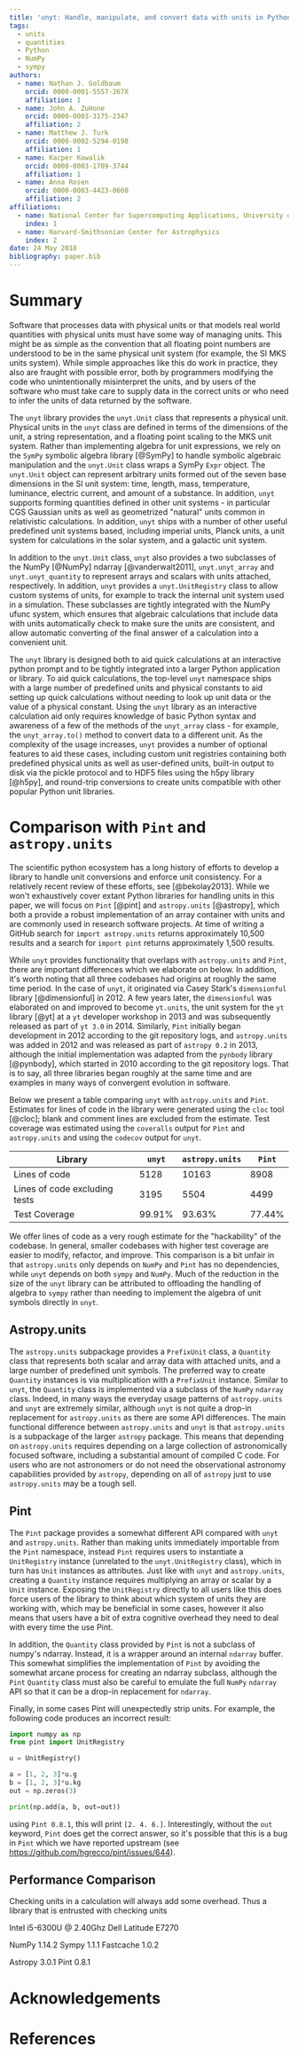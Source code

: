 ```yaml
---
title: 'unyt: Handle, manipulate, and convert data with units in Python'
tags:
  - units
  - quantities
  - Python
  - NumPy
  - sympy
authors:
  - name: Nathan J. Goldbaum
    orcid: 0000-0001-5557-267X
    affiliation: 1
  - name: John A. ZuHone
    orcid: 0000-0003-3175-2347
    affiliation: 2
  - name: Matthew J. Turk
    orcid: 0000-0002-5294-0198
    affiliation: 1
  - name: Kacper Kowalik
    orcid: 0000-0003-1709-3744
    affiliation: 1
  - name: Anna Rosen
    orcid: 0000-0003-4423-0660
    affiliation: 2
affiliations:
  - name: National Center for Supercomputing Applications, University of Illinois at Urbana-Champaign
    index: 1
  - name: Harvard-Smithsonian Center for Astrophysics
    index: 2
date: 24 May 2018
bibliography: paper.bib
---
```


# Summary

Software that processes data with physical units or that models real world
quantities with physical units must have some way of managing units. This might
be as simple as the convention that all floating point numbers are understood to
be in the same physical unit system (for example, the SI MKS units
system). While simple approaches like this do work in practice, they also are
fraught with possible error, both by programmers modifying the code who
unintentionally misinterpret the units, and by users of the software who must
take care to supply data in the correct units or who need to infer the units of
data returned by the software.

The `unyt` library provides the `unyt.Unit` class that represents a physical
unit. Physical units in the `unyt` class are defined in terms of the dimensions
of the unit, a string representation, and a floating point scaling to the MKS
unit system. Rather than implementing algebra for unit expressions, we rely on
the `SymPy` symbolic algebra library [@SymPy] to handle symbolic algebraic
manipulation and the `unyt.Unit` class wraps a SymPy `Expr` object. The
`unyt.Unit` object can represent arbitrary units formed out of the seven base
dimensions in the SI unit system: time, length, mass, temperature, luminance,
electric current, and amount of a substance. In addition, `unyt` supports
forming quantities defined in other unit systems - in particular CGS Gaussian
units as well as geometrized "natural" units common in relativistic
calculations. In addition, `unyt` ships with a number of other useful predefined
unit systems based, including imperial units, Planck units, a unit system for
calculations in the solar system, and a galactic unit system.

In addition to the `unyt.Unit` class, `unyt` also provides a two subclasses of
the NumPy [@NumPy] ndarray [@vanderwalt2011], `unyt.unyt_array` and
`unyt.unyt_quantity` to represent arrays and scalars with units attached,
respectively. In addition, `unyt` provides a `unyt.UnitRegistry` class to allow
custom systems of units, for example to track the internal unit system used in a
simulation. These subclasses are tightly integrated with the NumPy ufunc system,
which ensures that algebraic calculations that include data with units
automatically check to make sure the units are consistent, and allow automatic
converting of the final answer of a calculation into a convenient unit.

The `unyt` library is designed both to aid quick calculations at an interactive
python prompt and to be tightly integrated into a larger Python application or
library. To aid quick calculations, the top-level `unyt` namespace ships with a
large number of predefined units and physical constants to aid setting up quick
calculations without needing to look up unit data or the value of a physical
constant. Using the `unyt` library as an interactive calculation aid only
requires knowledge of basic Python syntax and awareness of a few of the methods
of the `unyt_array` class - for example, the `unyt_array.to()` method to convert
data to a different unit. As the complexity of the usage increases, `unyt`
provides a number of optional features to aid these cases, including custom unit
registries containing both predefined physical units as well as user-defined
units, built-in output to disk via the pickle protocol and to HDF5 files using
the h5py library [@h5py], and round-trip conversions to create units compatible
with other popular Python unit libraries.

# Comparison with ``Pint`` and ``astropy.units``

The scientific python ecosystem has a long history of efforts to develop a
library to handle unit conversions and enforce unit consistency. For a
relatively recent review of these efforts, see [@bekolay2013]. While we won't
exhaustively cover extant Python libraries for handling units in this paper, we
will focus on `Pint` [@pint] and `astropy.units` [@astropy], which both a provide a robust implementation of an array container with units and are commonly used in research software projects. At time of writing a GitHub search for `import astropy.units` returns approximately 10,500 results and a search for `import pint` returns approximately 1,500 results.

While `unyt` provides functionality that overlaps with `astropy.units` and `Pint`, there are important differences which we elaborate on below. In addition, it's worth noting that all three codebases had origins at roughly the same time period. In the case of `unyt`, it originated via Casey Stark's `dimensionful` library [@dimensionful] in 2012. A few years later, the `dimensionful` was elaborated on and improved to become `yt.units`, the unit system for the `yt` library [@yt]  at a `yt` developer workshop in 2013 and was subsequently released as part of `yt 3.0` in 2014. Similarly, `Pint` initially began development in 2012 according to the git repository logs, and `astropy.units` was added in 2012 and was released as part of `astropy 0.2` in 2013, although the initial implementation was adapted from the `pynbody` library [@pynbody], which started in 2010 according to the git repository logs. That is to say, all three libraries began roughly at the same time and are examples in many ways of convergent evolution in software.

Below we present a table comparing `unyt` with `astropy.units` and `Pint`. Estimates for lines of code in the library were generated using the `cloc` tool [@cloc]; blank and comment lines are excluded from the estimate. Test coverage was estimated using the `coveralls` output for `Pint` and `astropy.units` and using the `codecov` output for `unyt`.

| Library                        | `unyt`         | `astropy.units` | `Pint`     |
|--------------------------------|----------------|-----------------|------------|
| Lines of code                  | 5128           | 10163           | 8908       |
| Lines of code excluding tests  | 3195           | 5504            | 4499       |
| Test Coverage                  | 99.91%         | 93.63%          | 77.44%     |

We offer lines of code as a very rough estimate for the "hackability" of the codebase. In general, smaller codebases with higher test coverage are easier to modify, refactor, and improve. This comparison is a bit unfair in that `astropy.units` only depends on `NumPy` and `Pint` has no dependencies, while `unyt` depends on both `sympy` and `NumPy`. Much of the reduction in the size of the `unyt` library can be attributed to offloading the handling of algebra to `sympy` rather than needing to implement the algebra of unit symbols directly in `unyt`.

## Astropy.units

The `astropy.units` subpackage provides a `PrefixUnit` class, a `Quantity` class
that represents both scalar and array data with attached units, and a large
number of predefined unit symbols. The preferred way to create `Quantity`
instances is via multiplication with a `PrefixUnit` instance. Similar to `unyt`,
the `Quantity` class is implemented via a subclass of the `NumPy` `ndarray`
class. Indeed, in many ways the everyday usage patterns of `astropy.units` and
`unyt` are extremely similar, although `unyt` is not quite a drop-in replacement
for `astropy.units` as there are some API differences. The main functional
difference between `astropy.units` and `unyt` is that `astropy.units` is a
subpackage of the larger `astropy` package. This means that depending on
`astropy.units` requires depending on a large collection of astronomically
focused software, including a substantial amount of compiled C code. For users
who are not astronomers or do not need the observational astronomy capabilities
provided by `astropy`, depending on all of `astropy` just to use `astropy.units`
may be a tough sell.

## Pint

The `Pint` package provides a somewhat different API compared with `unyt` and
`astropy.units`. Rather than making units immediately importable from the `Pint`
namespace, instead `Pint` requires users to instantiate a `UnitRegistry`
instance (unrelated to the `unyt.UnitRegistry` class), which in turn has `Unit`
instances as attributes. Just like with `unyt` and `astropy.units`, creating a
`Quantity` instance requires multiplying an array or scalar by a `Unit`
instance. Exposing the `UnitRegistry` directly to all users like this does force
users of the library to think about which system of units they are working with,
which may be beneficial in some cases, however it also means that users have a
bit of extra cognitive overhead they need to deal with every time the use Pint.

In addition, the `Quantity` class provided by `Pint` is not a subclass of numpy's ndarray. Instead, it is a wrapper around an internal `ndarray` buffer. This somewhat simplifies the implementation of `Pint` by avoiding the somewhat arcane process for creating an ndarray subclass, although the `Pint` `Quantity` class must also be careful to emulate the full `NumPy` `ndarray` API so that it can be a drop-in replacement for `ndarray`.

Finally, in some cases Pint will unexpectedly strip units. For example, the following code produces an incorrect result:

```python
import numpy as np
from pint import UnitRegistry

u = UnitRegistry()

a = [1, 2, 3]*u.g
b = [1, 2, 3]*u.kg
out = np.zeros(3)

print(np.add(a, b, out=out))
```

using `Pint 0.8.1`, this will print `[2. 4. 6.]`. Interestingly, without the `out` keyword, `Pint` does get the correct answer, so it's possible that this is a bug in `Pint` which we have reported upstream (see https://github.com/hgrecco/pint/issues/644).

## Performance Comparison

Checking units in a calculation will always add some overhead. Thus a library that is entrusted with checking units

Intel i5-6300U @ 2.40Ghz
Dell Latitude E7270

NumPy 1.14.2
Sympy 1.1.1
Fastcache 1.0.2

Astropy 3.0.1
Pint 0.8.1

# Acknowledgements

# References
